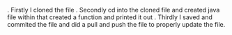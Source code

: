 . Firstly I cloned the file 
. Secondly cd into the cloned file and created java file within that created a function and printed it out
. Thirdly I saved and commited the file and did a pull and push the file to properly update the file.
